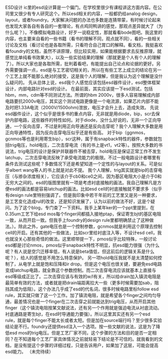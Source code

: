 ESD设计
ic里的esd设计算是一个偏门。在学校里很少有课程讲这方面内容。在公司里又很少有专人研究这个。所以esd相关的内容，一般都扔给analog design，layout，或者foundry。大家解决问题的办法也多数是连猜带蒙，有时候讨论起来也发现大家各自有各自的一套理论，有点鸡同鸭讲的感觉，那观点差异就大了（为什么呢？）。不像模拟电路设计，好歹一说稳定性，那就看看bode图吧。我这里的内容，也主要来自看的一些书籍（看书的理解不同，观点就不同），看的一些相关讨论及文档（看讨论也是各取所需，只看符合自己胃口的解释。看文档，我挺喜欢看foundry的文档，虽然不讲原理，但比较实用，如果能根据要求去反推原理，就感觉比单纯看书效果大），以及一些实验结果的理解（那就更是个人有个人的理解了）。所以大家也是各取所需，批判着看吧，有能提出自己论点和论据的更好。另外需要强调一点，esd是与工艺密切相关的，所以在有些工艺上成立的结论在另一个工艺上就不能那么绝对的接受，这是我个人的理解，但是我认为这个理解是没什么疑问的。
先从总体上说，esd我个人感觉应该包括esd器件设计，esd整体框架设计，内部电路针对esd的设计。
在最前面，其实应该提一下esd测试，包括hbm，mm，cdm等不同测试方法。所谓的hbm 2000v，很多人容易理解成内部电路要抗2000v电压，其实这个测试电路更像是一个电流源，如果芯片内部不能及时把1.33A电流（2000V/1500ohm)泄放，电压才会升上去，造成失效。
先说esd器件设计，这个似乎是很多书的重点内容，无非就是用diode，bip，scr去保护内部电路，这些器件的特性如何。对于diode，没什么好说的，无非一个正向导通，一个反向击穿，不过是利用正向导通还是反向击穿呢？我个人理解大多数是用正向导通特性，因为反向击穿电压似乎还是有些高。
对于bip（ggnmos，gcnmos等也是利用寄生bip），scr这种，属于有snapback特性的器件，参数就包括trig电压，hold电压，二次击穿电流（有的书上是vt1，vt2等）。按照大多数的书说法，trig电压的设计是保护并联器件不被击穿，hold电压是保证正常工作不发生latchup，二次击穿电流反映了承受电流能力的极限。不过一般电路设计者哪里有条件去测试这些呢？多数情况下还是希望知道一个定性的与layout的关系。可是似乎albert wang等人的书上就是对此不提。
我个人理解，trig其实就是bip的击穿电压（与掺杂浓度相关），它应该介于cb0和ce0之间，因为基区电阻大小是介于0和无穷大之间的。esd的版图里就有一项是考虑衬底接触的画法。我自己理解凡是方便esd的画法都是容易latchup的画法。比如esd cell的衬底接触就不要求多（似乎有design rule里特别强调了。但是我印象中若干年前的工艺里又是另一种要求，是工艺变化造成rul的改变，还是知识发展了，认为以前的做法不好，这是个疑问。为了这个blog，专门查了一下资料。我手上某年ker的一个ppt里提到，在0.35um工艺下给esd mos每个finger间都插入接地ptap，保证寄生bjt的基区电阻一致，从而开启一致。但我手上foundry的design rule里都明确禁止了这种做法。）。除此之外，gate电压也是一个控制参数，gcnmos就是利用这个原理去控制cell的开启。还有其他的一些做法，比如scr里给衬底注入等，不设计esd cell，我也就没关心那些奇怪的做法。这里顺带提一下，pmos似乎比较特殊，一般讨论esd都是讨论nmos，pmos似乎snapback特性不明显，抗esd能力很强（为什么呢？有人说是空穴迁移率低，有人说是beta值低，但这前后的逻辑关系是什么呢？），给人的感觉是不用怎么特意保护。
另一项hold电压我就不是太清楚如何控制了，从电学上就是饱和压降和ir drop。但是这个电压也很关键，要避免esd电路变成latchup电路，就全靠这个参数控制。而二次击穿电流应该就基本上直接与esd等级成正比了。二次击穿应该与有效的w/l有关，所以给drain加入镇流电阻是最简单有效的方法，或者就是把drain端距离拉大一些（更多时候需要加sab，阻挡其成为低阻）。这个办法几乎成了esd的代名词，很多时候电路里标follow esd rule，其实就只做了这一个工作。加了镇流电阻，就是希望各个finger之间均匀导通，最差情况也是一个finger在二次击穿之前就能达到trig电压，从而开启其他finger（这个镇流电阻按某文献说法，还有另一个作用就是强迫电流从衬底流动。衬底通路是寄生bjt，在esd时导通能力要强）。所以这里其实还有另一个esd rule，就是每个finger不能太长或者太短。但是加在source端行吗？至少很多实验结论是不行。foundry还提供esd注入一个选项。按一些文献的说法，这是为了降低esd mos的trig电压。但是工艺厂家不同，这个步骤的方法和目的是否一定相同？在不知道每个工艺厂家具体情况之前就轻易下结论是不可信的。就我看到的文档，是没有提这个步骤的详细过程，只是告诉用户，如果加了这层，可能会提高esd能力。
（未完待续）
 

